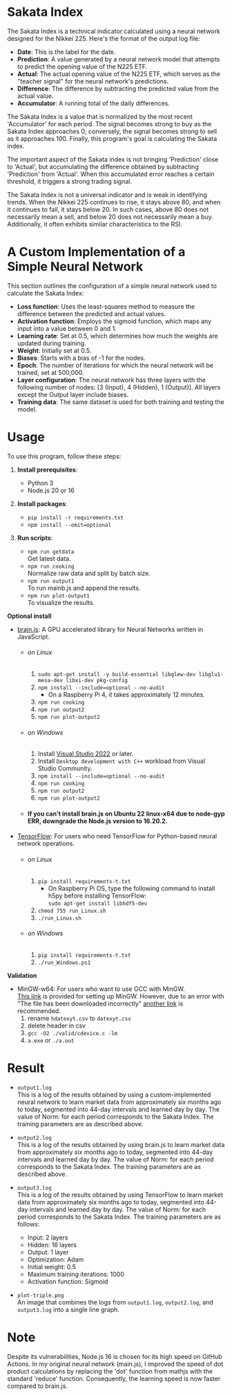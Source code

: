 # Sakata Index

The Sakata Index is a technical indicator calculated using a neural network designed for the Nikkei 225. Here's the format of the output log file:

- **Date**: This is the label for the date.
- **Prediction**: A value generated by a neural network model that attempts to predict the opening value of the N225 ETF.
- **Actual**: The actual opening value of the N225 ETF, which serves as the "teacher signal" for the neural network's predictions.
- **Difference**: The difference by subtracting the predicted value from the actual value.
- **Accumulator**: A running total of the daily differences.

The Sakata Index is a value that is normalized by the most recent 'Accumulator' for each period. The signal becomes strong to buy as the Sakata Index approaches 0; conversely, the signal becomes strong to sell as it approaches 100. Finally, this program's goal is calculating the Sakata index.  

The important aspect of the Sakata index is not bringing 'Prediction' close to 'Actual', but accumulating the difference obtained by subtracting 'Prediction' from 'Actual'. When this accumulated error reaches a certain threshold, it triggers a strong trading signal.  

The Sakata Index is not a universal indicator and is weak in identifying trends. When the Nikkei 225 continues to rise, it stays above 80, and when it continues to fall, it stays below 20. In such cases, above 80 does not necessarily mean a sell, and below 20 does not necessarily mean a buy. Additionally, it often exhibits similar characteristics to the RSI.  
# A Custom Implementation of a Simple Neural Network

This section outlines the configuration of a simple neural network used to calculate the Sakata Index:

- **Loss function**: Uses the least-squares method to measure the difference between the predicted and actual values.
- **Activation function**: Employs the sigmoid function, which maps any input into a value between 0 and 1.
- **Learning rate**: Set at 0.5, which determines how much the weights are updated during training.
- **Weight**: Initially set at 0.5.
- **Biases**: Starts with a bias of -1 for the nodes.
- **Epoch**: The number of iterations for which the neural network will be trained, set at 500,000.
- **Layer configuration**: The neural network has three layers with the following number of nodes: [3 (Input), 4 (Hidden), 1 (Output)]. All layers except the Output layer include biases.
- **Training data**: The same dataset is used for both training and testing the model.

# Usage

To use this program, follow these steps:

1. **Install prerequisites**:
   - Python 3
   - Node.js 20 or 16

2. **Install packages**:
   - `pip install -r requirements.txt`
   - `npm install --omit=optional`

3. **Run scripts**:
   - `npm run getdata`  
   Get latest data.
   - `npm run cooking`  
   Normalize raw data and split by batch size.
   - `npm run output1`  
   To run mainb.js and append the results.
   - `npm run plot-output1`  
   To visualize the results.

**Optional install**
   - [brain.js](https://github.com/BrainJS/brain.js): A GPU accelerated library for Neural Networks written in JavaScript.
      - ###### on Linux
         1. `sudo apt-get install -y build-essential libglew-dev libglu1-mesa-dev libxi-dev pkg-config` 
         2. `npm install --include=optional --no-audit`
            - On a Raspberry Pi 4, it takes approximately 12 minutes.
         3. `npm run cooking`
         4. `npm run output2`
         5. `npm run plot-output2`
      - ###### on Windows
         1. Install [Visual Studio 2022](https://visualstudio.microsoft.com/downloads) or later.
         2. Install `Desktop development with C++` workload from Visual Studio Community.
         3. `npm install --include=optional --no-audit`
         4. `npm run cooking`
         5. `npm run output2`
         6. `npm run plot-output2`
      - #### If you can't install brain.js on Ubuntu 22 linux-x64 due to node-gyp ERR, downgrade the Node.js version to 16.20.2.

   - [TensorFlow](https://www.tensorflow.org): For users who need TensorFlow for Python-based neural network operations.
      - ###### on Linux
         1. `pip install requirements-t.txt`
            - On Raspberry Pi OS, type the following command to install h5py before installing TensorFlow:  
            `sudo apt-get install libhdf5-dev`
         2. `chmod 755 run_Linux.sh`
         3. `./run_Linux.sh`
      - ###### on Windows
         1. `pip install requirements-t.txt`
         2. `./run_Windows.ps1`

**Validation**
   - MinGW-w64: For users who want to use GCC with MinGW.  
      [This link](https://code.visualstudio.com/docs/cpp/config-mingw) is provided for setting up MinGW. However, due to an error with "The file has been downloaded incorrectly" [another link](https://winlibs.com/) is recommended.  
      1. rename `hdatexyt.csv` to `datexyt.csv`
      2. delete header in csv
      3. `gcc -O2 ./valid/cdevice.c -lm` 
      4. `a.exe` or `./a.out`  

# Result

- `output1.log`  
  This is a log of the results obtained by using a custom-implemented neural network to learn market data from approximately six months ago to today, segmented into 44-day intervals and learned day by day. The value of Norm: for each period corresponds to the Sakata Index. The training parameters are as described above.

- `output2.log`  
  This is a log of the results obtained by using brain.js to learn market data from approximately six months ago to today, segmented into 44-day intervals and learned day by day. The value of Norm: for each period corresponds to the Sakata Index. The training parameters are as described above.

- `output3.log`  
  This is a log of the results obtained by using TensorFlow to learn market data from approximately six months ago to today, segmented into 44-day intervals and learned day by day. The value of Norm: for each period corresponds to the Sakata Index. The training parameters are as follows:
  - Input: 2 layers
  - Hidden: 16 layers
  - Output: 1 layer
  - Optimization: Adam
  - Initial weight: 0.5
  - Maximum training iterations: 1000
  - Activation function: Sigmoid

- `plot-triple.png`  
  An image that combines the logs from `output1.log`, `output2.log`, and `output3.log` into a single line graph.


# Note

Despite its vulnerabilities, Node.js 16 is chosen for its high speed on GitHub Actions. In my original neural network (main.js), I improved the speed of dot product calculations by replacing the 'dot' function from mathjs with the standard 'reduce' function. Consequently, the learning speed is now faster compared to brain.js.
